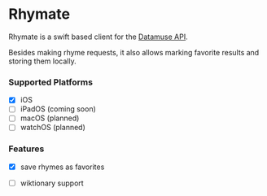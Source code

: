 # Rhymate

Rhymate is a swift based client for the [Datamuse API](https://www.datamuse.com/api/).

Besides making rhyme requests, it also allows marking favorite results and storing them locally.

### Supported Platforms
- [x] iOS
- [ ] iPadOS (coming soon)
- [ ] macOS (planned)
- [ ] watchOS (planned)

### Features
- [x] save rhymes as favorites
- [ ] wiktionary support


